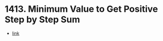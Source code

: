 # 1413. Minimum Value to Get Positive Step by Step Sum

+ [link](https://leetcode.com/problems/minimum-value-to-get-positive-step-by-step-sum/)

